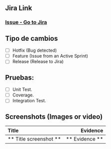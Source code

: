 <!--- As a title use the format: [CODE] Jira Issue Title  | [RELEASE] Description -->

## Jira Link

<!--- Use only one -->
<!--- Jira link for an issue -->

### [Issue - Go to Jira](https://dathaplus.atlassian.net/browse/IS-XXX)

<!--- Jira link for a release -->

<!-- ### [Release - Go to Jira](https://dathaplus.atlassian.net/projects/IS/versions/XXXXX) -->

## Tipo de cambios

<!--- What types of changes does your code introduce? Put an `x` in all the boxes that apply: -->

- [ ] Hotfix (Bug detected)
- [ ] Feature (Issue from an Active Sprint)
- [ ] Release (Release to Jira)

<!--- Only apply for hotfix or feature. -->

## Pruebas:

<!--- Go over all the following points, and put an `x` in all the boxes that apply. -->
<!--- If you're unsure about any of these, don't hesitate to ask. We're here to help! -->

- [ ] Unit Test.
- [ ] Coverage.
- [ ] Integration Test.

## Screenshots (Images or video)

| Title                  |       Evidence |
| :--------------------- | -------------: |
| ** Title screenshot ** | ** Evidence ** |
